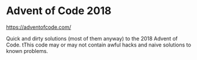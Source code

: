 # Advent of Code 2018

https://adventofcode.com/

Quick and dirty solutions (most of them anyway) to the  2018 Advent of Code. 
tThis code may or may not contain awful hacks and naive solutions to known problems.
